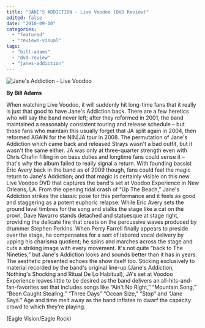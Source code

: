 ```yaml
---
title: "JANE'S ADDICTION - Live Voodoo (DVD Review)"
edited: false
date: "2010-09-10"
categories:
  - "featured"
  - "reviews-visual"
tags:
  - "bill-adams"
  - "dvd-review"
  - "janes-addiction"
---
```


![](http://www.hellbound.ca/wp-content/uploads/2010/09/livevoodoo.jpg "Jane's Addiction - Live Voodoo")

**By Bill Adams**

When watching Live Voodoo, it will suddenly hit long-time fans that it really is just that good to have Jane's Addiction back. There are a few heretics who will say the band never left; after they reformed in 2001, the band maintained a reasonably consistent touring and release schedule – but those fans who maintain this usually forget that JA split again in 2004, then reformed AGAIN for the NIN|JA tour in 2008. The permutation of Jane's Addiction which came back and released Strays wasn't a bad outfit, but it wasn't the same either. JA was only at three-quarter strength even with Chris Chafin filling in on bass duties and longtime fans could sense it – that's why the album failed to really signal a return. With founding bassist Eric Avery back in the band as of 2009 though, fans could feel the magic return to Jane's Addiction; and that magic is certainly visible on this new Live Voodoo DVD that captures the band's set at Voodoo Experience in New Orleans, LA. From the opening tidal crash of “Up The Beach,” Jane's Addiction strikes the classic pose for this performance and it feels as good and staggering as a potent euphoric relapse. While Eric Avery sets the ground level timbres for the song and stalks the stage like a cat on the prowl, Dave Navarro stands detached and statuesque at stage right, providing the delicate fire that crests on the percussive waves produced by drummer Stephen Perkins. When Perry Farrell finally appears to preside over the stage, he compensates for a sort of labored vocal delivery by upping his charisma quotient; he spins and marches across the stage and cuts a striking image with every movement. It's not quite “back to The Nineties,” but Jane's Addiction looks and sounds better than it has in years. The aesthetic presented echoes the show itself too. Sticking exclusively to material recorded by the band's original line-up (Jane's Addiction, Nothing's Shocking and Ritual De Lo Habitual), JA's set at Voodoo Experience leaves little to be desired as the band delivers an all-hits-and-fan-favorites set that includes songs like “Ain't No Right,” “Mountain Song,” “Been Caught Stealing,” “Three Days” “Ocean Size,” “Stop” and “Jane Says.” Age and time melt away as the band inflates to dwarf the capacity crowd to which they're playing.

(Eagle Vision/Eagle Rock)
